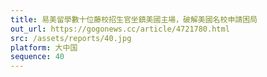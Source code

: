 ```yaml
---
title: 易美留學數十位藤校招生官坐鎮美國主場，破解美國名校申請困局
out_url: https://gogonews.cc/article/4721780.html
src: /assets/reports/40.jpg
platform: 大中国
sequence: 40
---
```

